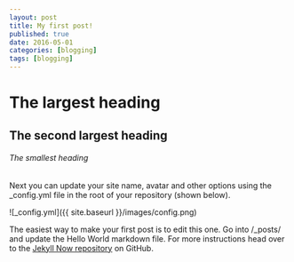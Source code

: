 ```yaml
---
layout: post
title: My first post!
published: true
date: 2016-05-01
categories: [blogging]
tags: [blogging]
---
```


# The largest heading

## The second largest heading

###### The smallest heading

Next you can update your site name, avatar and other options using the _config.yml file in the root of your repository (shown below).

![_config.yml]({{ site.baseurl }}/images/config.png)

The easiest way to make your first post is to edit this one. Go into /_posts/ and update the Hello World markdown file. For more instructions head over to the [Jekyll Now repository](https://github.com/barryclark/jekyll-now) on GitHub.
